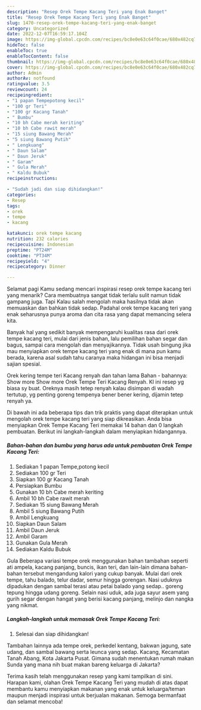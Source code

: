 ```yaml
---
description: "Resep Orek Tempe Kacang Teri yang Enak Banget"
title: "Resep Orek Tempe Kacang Teri yang Enak Banget"
slug: 1470-resep-orek-tempe-kacang-teri-yang-enak-banget
category: Uncategorized
date: 2022-12-07T16:59:17.104Z
image: https://img-global.cpcdn.com/recipes/bc8e0e63c64f0cae/680x482cq70/orek-tempe-kacang-teri-foto-resep-utama.jpg
hideToc: false
enableToc: true
enableTocContent: false
thumbnail: https://img-global.cpcdn.com/recipes/bc8e0e63c64f0cae/680x482cq70/orek-tempe-kacang-teri-foto-resep-utama.jpg
cover: https://img-global.cpcdn.com/recipes/bc8e0e63c64f0cae/680x482cq70/orek-tempe-kacang-teri-foto-resep-utama.jpg
author: Admin
authorAv: notfound
ratingvalue: 3.5
reviewcount: 24
recipeingredient:
- "1 papan Tempepotong kecil"
- "100 gr Teri"
- "100 gr Kacang Tanah"
- " Bumbu"
- "10 bh Cabe merah keriting"
- "10 bh Cabe rawit merah"
- "15 siung Bawang Merah"
- "5 siung Bawang Putih"
- " Lengkuang"
- " Daun Salam"
- " Daun Jeruk"
- " Garam"
- " Gula Merah"
- " Kaldu Bubuk"
recipeinstructions:

- "Sudah jadi dan siap dihidangkan!"
categories:
- Resep
tags:
- orek
- tempe
- kacang

katakunci: orek tempe kacang 
nutrition: 232 calories
recipecuisine: Indonesian
preptime: "PT24M"
cooktime: "PT34M"
recipeyield: "4"
recipecategory: Dinner

---
```



Selamat pagi Kamu sedang mencari inspirasi resep orek tempe kacang teri yang menarik? Cara membuatnya sangat tidak terlalu sulit namun tidak gampang juga. Tapi Kalau salah mengolah maka hasilnya tidak akan memuaskan dan bahkan tidak sedap. Padahal orek tempe kacang teri yang enak seharusnya punya aroma dan cita rasa yang dapat memancing selera kita.


Banyak hal yang sedikit banyak mempengaruhi kualitas rasa dari orek tempe kacang teri, mulai dari jenis bahan, lalu pemilihan bahan segar dan bagus, sampai cara mengolah dan menyajikannya. Tidak usah bingung jika mau menyiapkan orek tempe kacang teri yang enak di mana pun kamu berada, karena asal sudah tahu caranya maka hidangan ini bisa menjadi sajian spesial.

Orek kering tempe teri Kacang renyah dan tahan lama Bahan - bahannya: Show more Show more Orek Tempe Teri Kacang Renyah. Kl ini resep yg biasa sy buat. Oreknya masih tetep renyah kalau disimpan di wadah tertutup, yg penting goreng tempenya bener bener kering, dijamin tetep renyah ya.


Di bawah ini ada beberapa tips dan trik praktis yang dapat diterapkan untuk mengolah orek tempe kacang teri yang siap dikreasikan. Anda bisa menyiapkan Orek Tempe Kacang Teri memakai 14 bahan dan 0 langkah pembuatan. Berikut ini langkah-langkah dalam menyiapkan hidangannya.

<!--inarticleads1-->

##### Bahan-bahan dan bumbu yang harus ada untuk pembuatan Orek Tempe Kacang Teri:

1. Sediakan 1 papan Tempe,potong kecil
1. Sediakan 100 gr Teri
1. Siapkan 100 gr Kacang Tanah
1. Persiapkan  Bumbu
1. Gunakan 10 bh Cabe merah keriting
1. Ambil 10 bh Cabe rawit merah
1. Sediakan 15 siung Bawang Merah
1. Ambil 5 siung Bawang Putih
1. Ambil  Lengkuang
1. Siapkan  Daun Salam
1. Ambil  Daun Jeruk
1. Ambil  Garam
1. Gunakan  Gula Merah
1. Sediakan  Kaldu Bubuk


Gula Beberapa variasi tempe orek menggunakan bahan tambahan seperti ati ampela, kacang panjang, buncis, ikan teri, dan lain-lain dimana bahan-bahan tersebut mengandung kalori yang cukup banyak. Mulai dari orek tempe, tahu balado, telur dadar, semur hingga gorengan. Nasi uduknya dipadukan dengan sambal terasi atau petai balado yang sedap.. goreng tepung hingga udang goreng. Selain nasi uduk, ada juga sayur asem yang gurih segar dengan hangat yang berisi kacang panjang, melinjo dan nangka yang nikmat. 

<!--inarticleads2-->

##### Langkah-langkah untuk memasak Orek Tempe Kacang Teri:


1. Selesai dan siap dihidangkan!

Tambahan lainnya ada tempe orek, perkedel kentang, bakwan jagung, sate udang, dan sambal bawang serta leunca yang sedap. Kacang, Kecamatan Tanah Abang, Kota Jakarta Pusat. Gimana sudah menentukan rumah makan Sunda yang mana nih buat makan bareng keluarga di Jakarta? 

Terima kasih telah menggunakan resep yang kami tampilkan di sini. Harapan kami, olahan Orek Tempe Kacang Teri yang mudah di atas dapat membantu kamu menyiapkan makanan yang enak untuk keluarga/teman maupun menjadi inspirasi untuk berjualan makanan. Semoga bermanfaat dan selamat mencoba!
